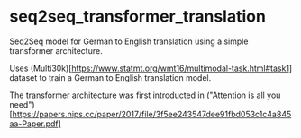 # seq2seq_transformer_translation
Seq2Seq model for German to English translation using a simple transformer architecture. 

Uses (Multi30k)[https://www.statmt.org/wmt16/multimodal-task.html#task1] dataset to train a German to English translation model. 

The transformer architecture was first introducted in ("Attention is all you need")[https://papers.nips.cc/paper/2017/file/3f5ee243547dee91fbd053c1c4a845aa-Paper.pdf] 


